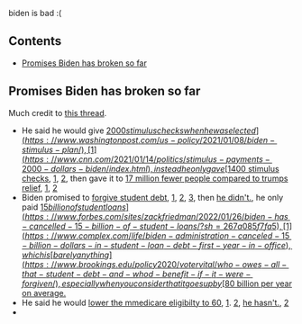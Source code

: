 biden is bad :(

## Contents

- [Promises Biden has broken so far](#Promises-Biden-has-broken-so-far)

## Promises Biden has broken so far

Much credit to [this thread](https://twitter.com/WaitingOnBiden/status/1424035993359994882).

* He said he would give [$2000 stimulus checks when he was elected](https://www.washingtonpost.com/us-policy/2021/01/08/biden-stimulus-plan/), [1](https://www.cnn.com/2021/01/14/politics/stimulus-payments-2000-dollars-biden/index.html), instead he only gave [$1400 stimulus checks](https://www.cnbc.com/2021/03/12/1400-stimulus-checks-are-on-the-way-heres-who-qualifies.html), [1](https://www.kiplinger.com/taxes/602204/biden-calls-for-1400-third-stimulus-checks-as-part-of-19-trillion-relief-package), [2](https://www.kiplinger.com/taxes/602204/biden-calls-for-1400-third-stimulus-checks-as-part-of-19-trillion-relief-package), then gave it to [17 million fewer people compared to trumps relief](https://theweek.com/speedreads/970024/joe-biden-just-yanked-away-stimulus-checks-from-17-million-americans), [1](https://www.forbes.com/sites/jenniferbarrett/2021/03/03/nearly-17-million-fewer-americans-will-get-new-stimulus-checks-under-the-senate-revision-heres-who-qualifies-now/?sh=31a9ece862ff), [2](https://sanfrancisco.cbslocal.com/2021/03/03/experts-17-million-people-cut-from-biden-covid-stimulus-deal/)
* Biden promised to [forgive student debt](https://www.forbes.com/sites/markkantrowitz/2020/12/24/joe-biden-will-limit-student-loan-forgiveness/?sh=1f3ba94e1ce6), [1](https://www.cnbc.com/2020/12/17/house-democrats-propose-forgiving-up-to-50000-in-student-debt.html), [2](https://twitter.com/JoeBiden/status/1241869418981920769), [3](https://www.forbes.com/sites/adamminsky/2020/10/07/biden-affirms-i-will-eliminate-your-student-debt/?sh=1d2ee2fa58a7), then [he didn't.](https://www.npr.org/2022/02/09/1079654815/biden-promised-to-cancel-10-000-in-student-debt-for-all-borrowers-he-hasnt), he only paid [$15 billion of student loans](https://www.forbes.com/sites/zackfriedman/2022/01/26/biden-has-cancelled-15-billion-of-student-loans/?sh=267a085f7fa5), [1](https://www.complex.com/life/biden-administration-canceled-15-billion-dollars-in-student-loan-debt-first-year-in-office), which is [barely anything](https://www.brookings.edu/policy2020/votervital/who-owes-all-that-student-debt-and-whod-benefit-if-it-were-forgiven/), especially when you consider that it goes up by [$80 billion per year on average.](https://www.valuepenguin.com/average-student-loan-debt)
* He said he would [lower the mmedicare eligibilty to 60](https://www.npr.org/sections/health-shots/2020/11/11/933522346/biden-wants-to-lower-medicare-eligibility-age-to-60-but-hospitals-push-back), [1](https://khn.org/news/biden-plan-to-lower-medicare-eligibility-age-to-60-faces-hostility-from-hospitals/). [2](https://www.managedhealthcareexecutive.com/view/biden-s-proposal-to-lower-medicare-eligibility-to-60-winners-and-losers), [he hasn't.](https://www.latimes.com/business/story/2020-11-12/column-biden-healthcare-public-option), [2](https://www.hhs.gov/answers/medicare-and-medicaid/who-is-eligible-for-medicare/index.html)
*
